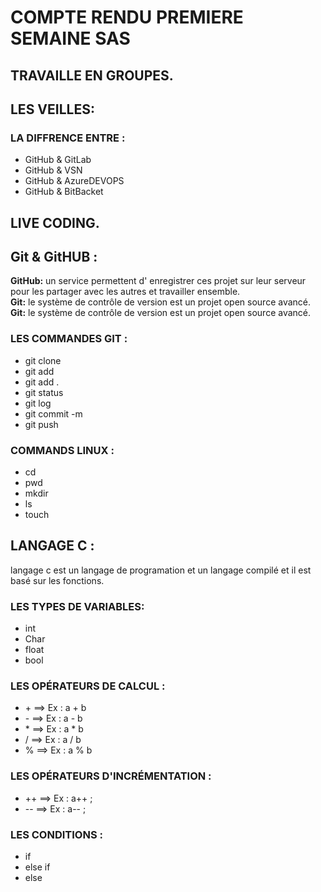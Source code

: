 <h1>COMPTE RENDU PREMIERE SEMAINE SAS</h1>

<h2>TRAVAILLE EN GROUPES. </h2>

<h2>LES VEILLES:</h2>
<h3>LA DIFFRENCE ENTRE :</h3>
<ul type = "LA DIFFRENCE ENTRE"
<li></li>
<li>GitHub & GitLab </li>
<li>GitHub & VSN </li>
<li>GitHub & AzureDEVOPS</li>
<li>GitHub & BitBacket </li>
</ul>

<h2>LIVE CODING.</h2>

<h2>Git & GitHUB :</h2>
<t1><b>GitHub:</b> un service permettent d' enregistrer ces projet sur leur serveur pour les partager avec les autres et travailler ensemble.</t1>
</br>
<t1><b>Git:</b> le système de contrôle de version est un projet open source avancé.</t1>
<t1><b>Git:</b> le système de contrôle de version est un projet open source avancé.</t1>

<h3>LES COMMANDES GIT :</h3>
<ul type = "commandes"
<li></li>
<li>git clone </li>
<li>git add </li>
<li>git add . </li>
<li>git status </li>
<li>git log </li>
<li>git commit -m </li>
<li>git push </li>
</ul>

<h3>COMMANDS LINUX :</h3>
<ul type = "commandes linux"
<li></li>
<li>cd </li>
<li>pwd </li>
<li>mkdir </li>
<li>ls </li>
<li>touch </li>
</ul>

<h2>LANGAGE C :</h2>
<t1>langage c est un langage de programation et un langage compilé et il est basé sur les fonctions.</t1>

<h3>LES TYPES DE VARIABLES:</h3>
<ul type = "les types de variables"
<li></li>
<li>int </li>
<li>Char </li>
<li>float </li>
<li>bool </li>
</ul>

<h3>LES OPÉRATEURS DE CALCUL :</h3>
<ul type = "Les opérateurs de calcul :"
<li></li>
<li>+ ==>  Ex : a + b</li>
<li>- ==>  Ex : a - b</li>
<li>* ==>  Ex : a * b</li>
<li>/ ==>  Ex : a / b</li>
<li>% ==>  Ex : a % b</li>
</ul>

<h3>LES OPÉRATEURS D'INCRÉMENTATION :</h3>
<ul type = "LES OPÉRATEURS D'INCRÉMENTATION "
<li></li>
<li>++ ==> Ex : a++ ;</li>
<li>-- ==> Ex : a-- ;</li>
</ul>

<h3>LES CONDITIONS :</h3>
<ul type = "LES CONDITIONS"
<li></li>
<li>if</li>
<li>else if</li>
<li>else</li>
</ul>
